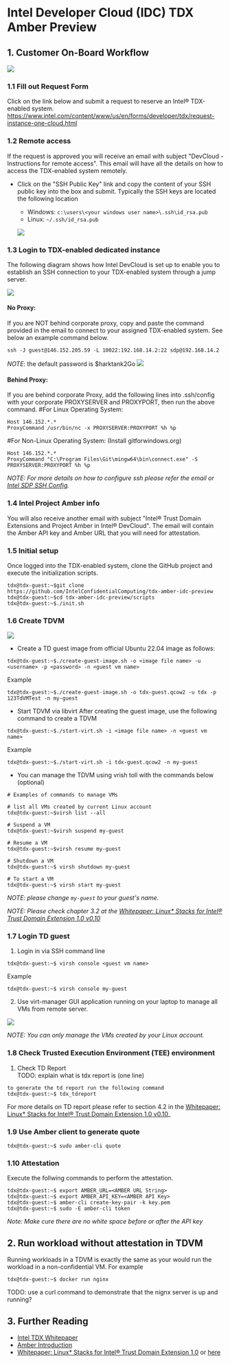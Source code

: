 # Intel Developer Cloud (IDC) TDX Amber Preview

## 1. Customer On-Board Workflow
![](/doc/overall_customer_on_board.png)


### 1.1 Fill out Request Form
Click on the link below and submit a request to reserve an Intel® TDX-enabled system.
<https://www.intel.com/content/www/us/en/forms/developer/tdx/request-instance-one-cloud.html>

### 1.2 Remote access 

If the request is approved you will receive an email with subject "DevCloud - Instructions for remote access".
This email will have all the details on how to access the TDX-enabled system remotely.

- Click on the "SSH Public Key" link and copy the content of your SSH public key into the box and submit.
Typically the SSH keys are located the following location

    - Windows: `c:\users\<your windows user name>\.ssh\id_rsa.pub`
    - Linux: `~/.ssh/id_rsa.pub`

    ![](/doc/customer-on-board-email.png)

### 1.3 Login to TDX-enabled dedicated instance

The following diagram shows how Intel DevCloud is set up to enable you to establish an SSH connection to your TDX-enabled system through a jump server.

![](/doc/devcloud-ssh-login.png)

#### No Proxy:
If you are NOT behind corporate proxy, copy and paste the command provided in the email to connect to your assigned TDX-enabled system.
See below an example command below.
```
ssh -J guest@146.152.205.59 -L 10022:192.168.14.2:22 sdp@192.168.14.2
```
_NOTE_: the default password is $harktank2Go
![](/doc/devcloud-ssh-login-proxy.png)

#### Behind Proxy:
If you are behind corporate Proxy, add the following lines into .ssh/config with your corporate PROXYSERVER and PROXYPORT, then run the above command.
#For Linux Operating System:
```
Host 146.152.*.*
ProxyCommand /usr/bin/nc -x PROXYSERVER:PROXYPORT %h %p
```
#For Non-Linux Operating System: (Install gitforwindows.org)
```
Host 146.152.*.*
ProxyCommand "C:\Program Files\Git\mingw64\bin\connect.exe" -S PROXYSERVER:PROXYPORT %h %p
```
_NOTE: For more details on how to configure ssh please refer the email or [Intel SDP SSH Config](/doc/intel_sdp_ssh_login.md)._

### 1.4 Intel Project Amber info
You will also receive another email with subject "Intel® Trust Domain Extensions and Project Amber in Intel® DevCloud". The email will contain the Amber API key and Amber URL that you will need for attestation. 

### 1.5 Initial setup

Once logged into the TDX-enabled system, clone the GitHub project and execute the initialization scripts.

```
tdx@tdx-guest:~$git clone https://github.com/IntelConfidentialComputing/tdx-amber-idc-preview
tdx@tdx-guest:~$cd tdx-amber-idc-preview/scripts
tdx@tdx-guest:~$./init.sh
```


### 1.6 Create TDVM
![](/doc/customer_create_guest_image.png)

- Create a TD guest image from official Ubuntu 22.04 image as follows:
```
tdx@tdx-guest:~$./create-guest-image.sh -o <image file name> -u <username> -p <password> -n <guest vm name>
```
Example
```
tdx@tdx-guest:~$./create-guest-image.sh -o tdx-guest.qcow2 -u tdx -p 123TdVMTest -n my-guest
```

- Start TDVM via libvirt
After creating the guest image, use the following command to create a TDVM
```
tdx@tdx-guest:~$./start-virt.sh -i <image file name> -n <guest vm name>
```
Example
```
tdx@tdx-guest:~$./start-virt.sh -i tdx-guest.qcow2 -n my-guest
```

- You can manage the TDVM using vrish toll with the commands below (optional)
```
# Examples of commands to manage VMs

# list all VMs created by current Linux account 
tdx@tdx-guest:~$virsh list --all

# Suspend a VM
tdx@tdx-guest:~$virsh suspend my-guest

# Resume a VM
tdx@tdx-guest:~$virsh resume my-guest

# Shutdown a VM
tdx@tdx-guest:~$ virsh shutdown my-guest

# To start a VM
tdx@tdx-guest:~$ virsh start my-guest

```

_NOTE: please change `my-guest` to your guest's name._

_NOTE: Please check chapter 3.2 at the [Whitepaper: Linux* Stacks for Intel® Trust Domain Extension 1.0 v0.10](https://www.intel.com/content/www/us/en/content-details/783067/whitepaper-linux-stacks-for-intel-trust-domain-extension-1-0.html)_


### 1.7 Login TD guest
1. Login in via SSH command line

```
tdx@tdx-guest:~$ virsh console <guest vm name>
```
Example
```
tdx@tdx-guest:~$ virsh console my-guest
```
 
2. Use virt-manager GUI application running on your laptop to manage all VMs from remote server.

![](/doc/customer_manage_tdvm.png)

_NOTE: You can only manage the VMs created by your Linux account._

### 1.8 Check Trusted Execution Environment (TEE) environment

1. Check TD Report  
TODO: explain what is tdx report is (one line)

```
to generate the td report run the following command
tdx@tdx-guest:~$ tdx_tdreport
```
For more details on TD report please refer to section 4.2 in the [Whitepaper: Linux* Stacks for Intel® Trust Domain Extension 1.0 v0.10](https://www.intel.com/content/www/us/en/content-details/783067/whitepaper-linux-stacks-for-intel-trust-domain-extension-1-0.html)_


### 1.9 Use Amber client to generate quote


```
tdx@tdx-guest:~$ sudo amber-cli quote

```


### 1.10 Attestation
Execute the follwing commands to perform the attestation.
```
tdx@tdx-guest:~$ export AMBER_URL=<AMBER URL String>
tdx@tdx-guest:~$ export AMBER_API_KEY=<AMBER API Key>
tdx@tdx-guest:~$ amber-cli create-key-pair -k key.pem
tdx@tdx-guest:~$ sudo -E amber-cli token
```
_Note: Make cure there are no white space before or after the API key_

## 2. Run workload without attestation in TDVM
Running workloads in a TDVM is exactly the same as your would run the workload in a non-confidential VM. For example
```
tdx@tdx-guest:~$ docker run nginx
```
TODO: use a curl command to demonstrate that the nignx server is up and running?

## 3. Further Reading

- [Intel TDX Whitepaper](https://www.intel.com/content/www/us/en/developer/articles/technical/intel-trust-domain-extensions.html)
- [Amber Introduction](https://projectamber.intel.com/)
- [Whitepaper: Linux* Stacks for Intel® Trust Domain Extension 1.0](https://www.intel.com/content/www/us/en/content-details/783067/whitepaper-linux-stacks-for-intel-trust-domain-extension-1-0.html) or [here](/doc/White%20Paper%20-%20Linux%20Stack%20for%20Intel®%20TDX-v0.10.pdf)
